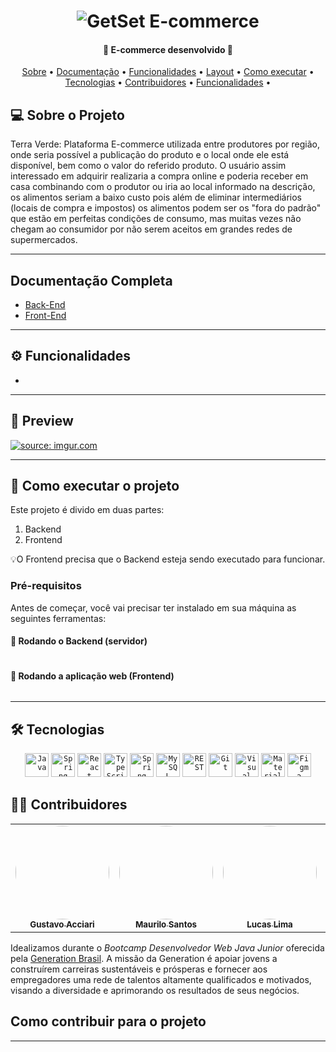 <p align="center">
</p>


<h1 align="center">
    <img alt="GetSet E-commerce" href="#" src="https://user-images.githubusercontent.com/117536257/231513860-7330bfe0-31fa-4403-ba25-a606b7747186.jpg" />
</h1>


<h4 align="center">🌿 E-commerce desenvolvido  🌿</h4>

<p align="center">
 <a href="#-sobre-o-projeto">Sobre</a> •
 <a href="#-documentação-completa">Documentação</a> •
 <a href="#-funcionalidades">Funcionalidades</a> •
 <a href="#-layout">Layout</a> • 
 <a href="#-como-executar-o-projeto">Como executar</a> • 
 <a href="#-tecnologias">Tecnologias</a> • 
 <a href="#-contribuidores">Contribuidores</a> • 
 <a href="#-funcionalidades">Funcionalidades</a> •
</p>


## 💻 Sobre o Projeto

Terra Verde: Plataforma E-commerce utilizada entre produtores por região, onde seria possível a publicação do produto e o local onde ele está disponível, bem como o valor do referido produto. O usuário assim interessado em adquirir realizaria a compra online e poderia receber em casa combinando com o produtor ou iria ao local informado na descrição, os alimentos seriam a baixo custo pois além de eliminar intermediários (locais de compra e impostos) os alimentos podem ser os "fora do padrão" que estão em perfeitas condições de consumo, mas muitas vezes não chegam ao consumidor por não serem aceitos em grandes redes de supermercados.

---

##  Documentação Completa

- <a href="https://github.com/TerraVerdePI/Integrative-Project">Back-End</a>
- <a href="https://github.com/TerraVerdePI/Front-End_Projeto_Integrador">Front-End</a>

---

## ⚙️ Funcionalidades

- 

---

## 🎨 Preview

<a href="https://imgur.com/XvfSoDq"><img src="https://i.imgur.com/XvfSoDq.png" title="source: imgur.com" /></a>

---

## 🚀 Como executar o projeto

Este projeto é divido em duas partes:

1. Backend 
2. Frontend 

💡O Frontend precisa que o Backend esteja sendo executado para funcionar.

### Pré-requisitos

Antes de começar, você vai precisar ter instalado em sua máquina as seguintes ferramentas:

#### 🎲 Rodando o Backend (servidor)

```bash

```

#### 🧭 Rodando a aplicação web (Frontend)

```bash

```

---

## 🛠 Tecnologias

<div align="center">
	<code><img height="38" src="https://user-images.githubusercontent.com/25181517/117201156-9a724800-adec-11eb-9a9d-3cd0f67da4bc.png" alt="Java" title="Java" /></code>
	<code><img height="38" src="https://user-images.githubusercontent.com/25181517/117201470-f6d56780-adec-11eb-8f7c-e70e376cfd07.png" alt="Spring" title="Spring" /></code>
	<code><img height="38" src="https://user-images.githubusercontent.com/25181517/183897015-94a058a6-b86e-4e42-a37f-bf92061753e5.png" alt="React" title="React" /></code>
	<code><img height="38" src="https://user-images.githubusercontent.com/25181517/183890598-19a0ac2d-e88a-4005-a8df-1ee36782fde1.png" alt="TypeScript" title="TypeScript" /></code>
	<code><img height="38" src="https://user-images.githubusercontent.com/25181517/183891303-41f257f8-6b3d-487c-aa56-c497b880d0fb.png" alt="Spring Boot" title="Spring Boot" /></code>
	<code><img height="38" src="https://user-images.githubusercontent.com/25181517/183896128-ec99105a-ec1a-4d85-b08b-1aa1620b2046.png" alt="MySQL" title="MySQL" /></code>
	<code><img height="38" src="https://user-images.githubusercontent.com/25181517/192107858-fe19f043-c502-4009-8c47-476fc89718ad.png" alt="REST" title="REST" /></code>
	<code><img height="38" src="https://user-images.githubusercontent.com/25181517/192108372-f71d70ac-7ae6-4c0d-8395-51d8870c2ef0.png" alt="Git" title="Git" /></code>
	<code><img height="38" src="https://user-images.githubusercontent.com/25181517/192108891-d86b6220-e232-423a-bf5f-90903e6887c3.png" alt="Visual Studio Code" title="Visual Studio Code" /></code>
	<code><img height="38" src="https://user-images.githubusercontent.com/25181517/189716630-fe6c084c-6c66-43af-aa49-64c8aea4a5c2.png" alt="Material UI" title="Material UI" /></code>
	<code><img height="38" src="https://user-images.githubusercontent.com/25181517/189715289-df3ee512-6eca-463f-a0f4-c10d94a06b2f.png" alt="Figma" title="Figma" /></code>
</div>



## 👨‍💻 Contribuidores

<table>
  <tr>
    <td align="center">
      <a href="https://github.com/Guacciari">
        <img style="border-radius: 50%;" src="https://avatars.githubusercontent.com/u/127262251?v=4" width="150px;" alt=""/>
        <br />
        <sub><b>Gustavo Acciari</b></sub>
      </a>
      <br />
      <a href="https://thegetset.herokuapp.com/" title="GetSet"></a>
    </td>
    <td align="center">
      <a href="https://github.com/maurilosantos">
        <img style="border-radius: 50%;" src="https://avatars.githubusercontent.com/u/109925535?v=4" width="150px;" alt=""/>
        <br />
        <sub><b>Maurilo Santos</b></sub>
      </a>
      <br />
      <a href="https://thegetset.herokuapp.com/" title="GetSet"></a>
    </td>
    <td align="center">
      <a href="https://github.com/LucasLimaDSGN">
        <img style="border-radius: 50%;" src="https://avatars.githubusercontent.com/u/120518488?v=4" width="150px;" alt=""/>
        <br />
        <sub><b>Lucas Lima</b></sub>
      </a>
      <br />
      <a href="https://thegetset.herokuapp.com/" title="GetSet"></a>
    </td>
    <td align="center">
      <a href="https://github.com/rafaelGalvao1">
        <img style="border-radius: 50%;" src="https://avatars.githubusercontent.com/u/117536257?v=4" width="150px;" alt=""/>
        <br />
        <sub><b>Rafael Galvão</b></sub>
      </a>
      <br />
      <a href="https://thegetset.herokuapp.com/" title="GetSet"></a>
    </td>
    <td align="center">
      <a href="https://github.com/Janjanzinh">
        <img style="border-radius: 50%;" src="https://avatars.githubusercontent.com/u/116311574?v=4" width="150px;" alt=""/>
        <br />
        <sub><b>Janilson Alves</b></sub>
      </a>
      <br />
      <a href="https://thegetset.herokuapp.com/" title="GetSet"></a>
    </td>
    <td align="center">
      <a href="https://github.com/HenriqueSam45Br">
        <img style="border-radius: 50%;" src="https://avatars.githubusercontent.com/u/127551165?v=4" width="150px;" alt=""/>
        <br />
        <sub><b>Henrique Sam</b></sub>
      </a>
      <br />
      <a href="https://thegetset.herokuapp.com/" title="GetSet"></a>
    </td>
  </tr>
</table>



Idealizamos durante o <em>Bootcamp Desenvolvedor Web Java Junior</em> oferecida pela <a href="https://brazil.generation.org/">Generation Brasil</a>. A missão da Generation é apoiar jovens a construírem carreiras sustentáveis e prósperas e fornecer aos empregadores uma rede de talentos altamente qualificados e motivados, visando a diversidade e aprimorando os resultados de seus negócios.

##  Como contribuir para o projeto




---
